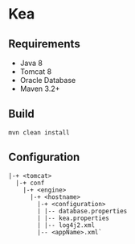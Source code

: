 # Kea
## Requirements
* Java 8
* Tomcat 8
* Oracle Database
* Maven 3.2+
## Build
`mvn clean install`
## Configuration
```
|-+ <tomcat>
  |-+ conf
    |-+ <engine>
      |-+ <hostname>
        |-+ <configuration>
        | |-- database.properties
        | |-- kea.properties
        | |-- log4j2.xml
        |-- <appName>.xml`
```
